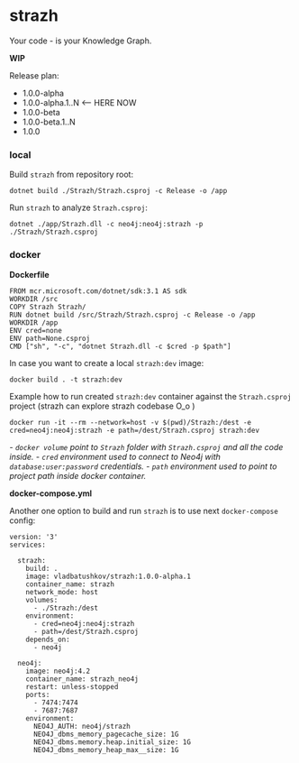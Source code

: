 # strazh
Your code - is your Knowledge Graph.

__WIP__

Release plan:

- 1.0.0-alpha
- 1.0.0-alpha.1..N <-- HERE NOW
- 1.0.0-beta
- 1.0.0-beta.1..N
- 1.0.0

### local

Build `strazh` from repository root:
```
dotnet build ./Strazh/Strazh.csproj -c Release -o /app
```
Run `strazh` to analyze `Strazh.csproj`:
```
dotnet ./app/Strazh.dll -c neo4j:neo4j:strazh -p ./Strazh/Strazh.csproj
```

### docker

**Dockerfile**
```
FROM mcr.microsoft.com/dotnet/sdk:3.1 AS sdk
WORKDIR /src
COPY Strazh Strazh/
RUN dotnet build /src/Strazh/Strazh.csproj -c Release -o /app
WORKDIR /app
ENV cred=none
ENV path=None.csproj
CMD ["sh", "-c", "dotnet Strazh.dll -c $cred -p $path"]
```

In case you want to create a local `strazh:dev` image:

`docker build . -t strazh:dev`

Example how to run created `strazh:dev` container against the `Strazh.csproj` project (strazh can explore strazh codebase O_o )

`docker run -it --rm --network=host -v $(pwd)/Strazh:/dest -e cred=neo4j:neo4j:strazh -e path=/dest/Strazh.csproj strazh:dev`

_- `docker volume` point to `Strazh` folder with `Strazh.csproj` and all the code inside._
_- `cred` environment used to connect to Neo4j with `database:user:password` credentials._
_- `path` environment used to point to project path inside docker container._

**docker-compose.yml**

Another one option to build and run `strazh` is to use next `docker-compose` config:
```
version: '3'
services:

  strazh:
    build: .
    image: vladbatushkov/strazh:1.0.0-alpha.1
    container_name: strazh
    network_mode: host
    volumes:
      - ./Strazh:/dest
    environment:
      - cred=neo4j:neo4j:strazh
      - path=/dest/Strazh.csproj
    depends_on:
      - neo4j

  neo4j:
    image: neo4j:4.2
    container_name: strazh_neo4j
    restart: unless-stopped
    ports:
      - 7474:7474
      - 7687:7687
    environment:
      NEO4J_AUTH: neo4j/strazh
      NEO4J_dbms_memory_pagecache_size: 1G
      NEO4J_dbms.memory.heap.initial_size: 1G
      NEO4J_dbms_memory_heap_max__size: 1G
``` 
